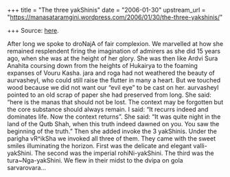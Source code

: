 +++
title = "The three yakShinis"
date = "2006-01-30"
upstream_url = "https://manasataramgini.wordpress.com/2006/01/30/the-three-yakshinis/"

+++
Source: [here](https://manasataramgini.wordpress.com/2006/01/30/the-three-yakshinis/).

After long we spoke to droNajA of fair complexion. We marvelled at how she remained resplendent firing the imagination of admirers as she did 15 years ago, when she was at the height of her glory. She was then like Ardvi Sura Anahita coursing down from the heights of Hukairya to the foaming expanses of Vouru Kasha. jara and roga had not weathered the beauty of aurvasheyI, who could still raise the flutter in many a heart. But we touched wood because we did not want our “evil eye” to be cast on her. aurvasheyI pointed to an old scrap of paper she had preserved from long. She said: “here is the manas that should not be lost. The context may be forgotten but the core substance should always remain. I said: “It recurrs indeed and dominates life. Now the context returns”. She said: “It was quite night in the land of the Qutb Shah, when this truth indeed dawned on you. You saw the beginning of the truth.” Then she added invoke the 3 yakShinis. Under the parigha vR^ikSha we invoked all three of them. They came with the sweet smiles illuminating the horizon. First was the delicate and elegant valli-yakShini. The second was the imperial rohiNi-yakShini. The third was the tura\~Nga-yakShini. We flew in their midst to the dvipa on gola sarvarovara…

